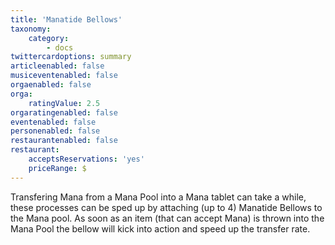 ```yaml
---
title: 'Manatide Bellows'
taxonomy:
    category:
        - docs
twittercardoptions: summary
articleenabled: false
musiceventenabled: false
orgaenabled: false
orga:
    ratingValue: 2.5
orgaratingenabled: false
eventenabled: false
personenabled: false
restaurantenabled: false
restaurant:
    acceptsReservations: 'yes'
    priceRange: $
---
```


Transfering Mana from a Mana Pool into a Mana tablet can take a while, these processes can be sped up by attaching (up to 4) Manatide Bellows to the Mana pool. As soon as an item (that can accept Mana) is thrown into the Mana Pool the bellow will kick into action and speed up the transfer rate. 